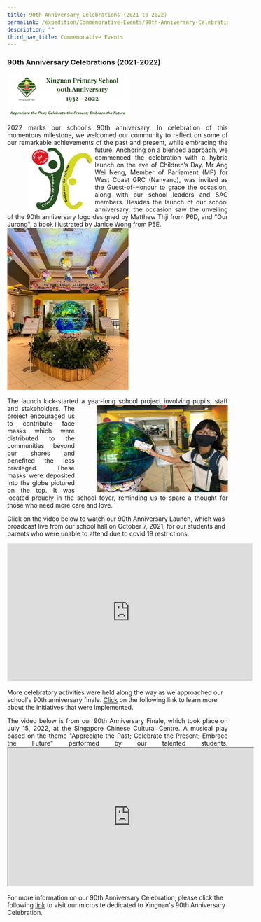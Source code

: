 ```yaml
---
title: 90th Anniversary Celebrations (2021 to 2022)
permalink: /expedition/Commemorative-Events/90th-Anniversary-Celebrations/
description: ""
third_nav_title: Commemorative Events
---
```

### 90th Anniversary Celebrations (2021-2022)

<p><a href="https://xingnan90th.wixsite.com/home"><img style="width:55%" src="/images/anni1.png"></a></p>

<p align="justify"> 
2022 marks our school's 90th anniversary. In celebration of this momentous milestone, we welcomed our community to reflect on some of our remarkable achievements of the past and present, while embracing the future. Anchoring on a blended approach,<img src="/images/Events/logo.png" style="width:150px;height:150px;margin-left:50px;" align = "left"> we commenced the celebration with a hybrid launch on the eve of Children’s Day. Mr Ang Wei Neng, Member of Parliament (MP) for West Coast GRC (Nanyang), was invited as the Guest-of-Honour to grace the occasion, along with our school leaders and SAC members. Besides the launch of our school anniversary, the occasion saw the unveiling of the 90th anniversary logo designed by Matthew Thji from P6D, and "Our Jurong", a book illustrated by Janice Wong from P5E.

<br>
<img style="width:55%" src="/images/Events/90th%20Foyer.jpg">
<p align="justify"> 
The launch kick-started a year-long school project involving pupils, staff and stakeholders. <img src="/images/Events/90th3.png" style="width:300px;height:200px;margin-left:50px;" align = "right">The project encouraged us to contribute face masks which were distributed to the communities beyond our shores and benefited the less privileged. These masks were deposited into the globe pictured on the top. It was located proudly in the school foyer, reminding us to spare a thought for those who need more care and love. 

<br>

Click on the video below to watch our 90th Anniversary Launch, which was broadcast live from our school hall on October 7, 2021, for our students and parents who were unable to attend due to covid 19 restrictions.. 

<iframe width="560" height="315" src="https://www.youtube.com/embed/n2BZMrRbyak" title="YouTube video player" frameborder="0" allow="accelerometer; autoplay; clipboard-write; encrypted-media; gyroscope; picture-in-picture" allowfullscreen></iframe>

<br>
	

More celebratory activities were held along the way as we approached our school's 90th anniversary finale. [Click]( https://xingnan90th.wixsite.com/home/initiatives) on the following link to learn more about the initiatives that were implemented.



<p align="justify"> 
The video below is from our 90th Anniversary Finale, which took place on July 15, 2022, at the Singapore Chinese Cultural Centre. A musical play based on the theme "Appreciate the Past; Celebrate the Present; Embrace the Future" performed by our talented students.

<iframe width="560" height="315" src="https://www.youtube.com/embed/ymh2Az41W2c" title="YouTube video player" frameborder="1" allow="accelerometer; autoplay; clipboard-write; encrypted-media; gyroscope; picture-in-picture" allowfullscreen></iframe>

 
For more information on our 90th Anniversary Celebration, please click the following [link](https://xingnan90th.wixsite.com/home) to visit our microsite dedicated to Xingnan's 90th Anniversary Celebration.
